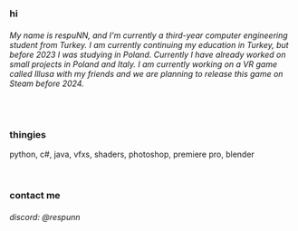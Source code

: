 ### hi
###### My name is respuNN, and I'm currently a third-year computer engineering student from Turkey. I am currently continuing my education in Turkey, but before 2023 I was studying in Poland. Currently I have already worked on small projects in Poland and Italy. I am currently working on a VR game called Illusa with my friends and we are planning to release this game on Steam before 2024.

<br>

### thingies
python, c#, java, vfxs, shaders, photoshop, premiere pro, blender

<br>

### contact me
###### discord: @respunn

